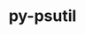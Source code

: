 ---
title: "py-psutil"
layout: cache
categories: [package, v0.19]
meta: {"versions": ["5.9.2"], "compilers": ["gcc@=11.1.0", "gcc@=7.3.1", "gcc@=7.5.0", "oneapi@=2022.1.0"], "oss": ["amzn2", "ubuntu18.04", "ubuntu20.04"], "platforms": ["linux"], "targets": ["aarch64", "neoverse_n1", "x86_64", "x86_64_v3"], "stacks": ["aws-isc", "aws-isc-aarch64", "data-vis-sdk", "e4s", "e4s-oneapi", "ml-cpu", "ml-cuda", "ml-rocm", "radiuss"], "num_specs": 10, "num_specs_by_stack": {"aws-isc-aarch64": 2, "ml-cuda": 1, "ml-cpu": 1, "ml-rocm": 1, "aws-isc": 1, "data-vis-sdk": 1, "radiuss": 1, "e4s": 3, "e4s-oneapi": 1}}
spec_details: [{"hash": "m7ddcvrkxgddg3svmqnh6isnxl45baqy", "compiler": "gcc@=7.3.1", "versions": ["5.9.2"], "os": "amzn2", "platform": "linux", "target": "aarch64", "variants": ["build_system=python_pip"], "stacks": ["aws-isc-aarch64"], "size": "-", "tarball": "https://binaries.spack.io/releases/v0.19/build_cache/linux-amzn2-aarch64/gcc-7.3.1/py-psutil-5.9.2/linux-amzn2-aarch64-gcc-7.3.1-py-psutil-5.9.2-m7ddcvrkxgddg3svmqnh6isnxl45baqy.spack"}, {"hash": "t66c7qsebdt4fnw36j7zjmh64tvyknlz", "compiler": "gcc@=7.3.1", "versions": ["5.9.2"], "os": "amzn2", "platform": "linux", "target": "neoverse_n1", "variants": ["build_system=python_pip"], "stacks": ["aws-isc-aarch64"], "size": "-", "tarball": "https://binaries.spack.io/releases/v0.19/build_cache/linux-amzn2-neoverse_n1/gcc-7.3.1/py-psutil-5.9.2/linux-amzn2-neoverse_n1-gcc-7.3.1-py-psutil-5.9.2-t66c7qsebdt4fnw36j7zjmh64tvyknlz.spack"}, {"hash": "vp35l4xvrlfmxssky2ygru6dsp2s3ivf", "compiler": "gcc@=7.3.1", "versions": ["5.9.2"], "os": "amzn2", "platform": "linux", "target": "x86_64_v3", "variants": ["build_system=python_pip"], "stacks": ["ml-cuda", "ml-cpu", "ml-rocm"], "size": "-", "tarball": "https://binaries.spack.io/releases/v0.19/build_cache/linux-amzn2-x86_64_v3/gcc-7.3.1/py-psutil-5.9.2/linux-amzn2-x86_64_v3-gcc-7.3.1-py-psutil-5.9.2-vp35l4xvrlfmxssky2ygru6dsp2s3ivf.spack"}, {"hash": "np4ekuvaxujrnfloa7v5vxm3podxnr33", "compiler": "gcc@=7.3.1", "versions": ["5.9.2"], "os": "amzn2", "platform": "linux", "target": "x86_64_v3", "variants": ["build_system=python_pip"], "stacks": ["aws-isc"], "size": "-", "tarball": "https://binaries.spack.io/releases/v0.19/build_cache/linux-amzn2-x86_64_v3/gcc-7.3.1/py-psutil-5.9.2/linux-amzn2-x86_64_v3-gcc-7.3.1-py-psutil-5.9.2-np4ekuvaxujrnfloa7v5vxm3podxnr33.spack"}, {"hash": "a4mrptjhzhuokc4idm2idztdszvsnxe5", "compiler": "gcc@=7.5.0", "versions": ["5.9.2"], "os": "ubuntu18.04", "platform": "linux", "target": "x86_64", "variants": ["build_system=python_pip"], "stacks": ["data-vis-sdk"], "size": "-", "tarball": "https://binaries.spack.io/releases/v0.19/build_cache/linux-ubuntu18.04-x86_64/gcc-7.5.0/py-psutil-5.9.2/linux-ubuntu18.04-x86_64-gcc-7.5.0-py-psutil-5.9.2-a4mrptjhzhuokc4idm2idztdszvsnxe5.spack"}, {"hash": "h6yblhl43g2su4swlsmann7lnn7cuydf", "compiler": "gcc@=7.5.0", "versions": ["5.9.2"], "os": "ubuntu18.04", "platform": "linux", "target": "x86_64", "variants": ["build_system=python_pip"], "stacks": ["radiuss"], "size": "-", "tarball": "https://binaries.spack.io/releases/v0.19/build_cache/linux-ubuntu18.04-x86_64/gcc-7.5.0/py-psutil-5.9.2/linux-ubuntu18.04-x86_64-gcc-7.5.0-py-psutil-5.9.2-h6yblhl43g2su4swlsmann7lnn7cuydf.spack"}, {"hash": "yewhi2vxrhrsy7oo2xvqnctoph5qzmio", "compiler": "gcc@=11.1.0", "versions": ["5.9.2"], "os": "ubuntu20.04", "platform": "linux", "target": "x86_64", "variants": ["build_system=python_pip"], "stacks": ["e4s"], "size": "-", "tarball": "https://binaries.spack.io/releases/v0.19/build_cache/linux-ubuntu20.04-x86_64/gcc-11.1.0/py-psutil-5.9.2/linux-ubuntu20.04-x86_64-gcc-11.1.0-py-psutil-5.9.2-yewhi2vxrhrsy7oo2xvqnctoph5qzmio.spack"}, {"hash": "pfirr5v276kvvr22gkw65tkbayzsipog", "compiler": "gcc@=11.1.0", "versions": ["5.9.2"], "os": "ubuntu20.04", "platform": "linux", "target": "x86_64", "variants": ["build_system=python_pip"], "stacks": ["e4s"], "size": "-", "tarball": "https://binaries.spack.io/releases/v0.19/build_cache/linux-ubuntu20.04-x86_64/gcc-11.1.0/py-psutil-5.9.2/linux-ubuntu20.04-x86_64-gcc-11.1.0-py-psutil-5.9.2-pfirr5v276kvvr22gkw65tkbayzsipog.spack"}, {"hash": "hellbuhhj7i3upfhovvv4gcajn5ix34n", "compiler": "gcc@=11.1.0", "versions": ["5.9.2"], "os": "ubuntu20.04", "platform": "linux", "target": "x86_64", "variants": ["build_system=python_pip"], "stacks": ["e4s"], "size": "-", "tarball": "https://binaries.spack.io/releases/v0.19/build_cache/linux-ubuntu20.04-x86_64/gcc-11.1.0/py-psutil-5.9.2/linux-ubuntu20.04-x86_64-gcc-11.1.0-py-psutil-5.9.2-hellbuhhj7i3upfhovvv4gcajn5ix34n.spack"}, {"hash": "sj5gzh42zwarweo23axxmiowwxp7vafw", "compiler": "oneapi@=2022.1.0", "versions": ["5.9.2"], "os": "ubuntu20.04", "platform": "linux", "target": "x86_64", "variants": ["build_system=python_pip"], "stacks": ["e4s-oneapi"], "size": "-", "tarball": "https://binaries.spack.io/releases/v0.19/build_cache/linux-ubuntu20.04-x86_64/oneapi-2022.1.0/py-psutil-5.9.2/linux-ubuntu20.04-x86_64-oneapi-2022.1.0-py-psutil-5.9.2-sj5gzh42zwarweo23axxmiowwxp7vafw.spack"}]
---